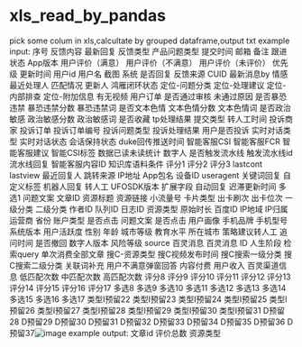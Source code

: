 # xls_read_by_pandas
pick some colum in xls,calcultate by grouped dataframe,output txt
example input:
序号	反馈内容	最新回复	反馈类型	产品问题类型	提交时间	邮箱	备注	跟进状态	App版本	用户评价（满意）	用户评价（不满意）	用户评价（未评价）	优先级	更新时间	用户id	用户名	截图	系统	是否回复	反馈来源	CUID	最新消息by	情感	最近处理人	匹配情况	更新人	鸿雁闭环状态	定位-问题分类	定位-处理建议	定位-内部排查	定位-附加信息	有无视频	用户订单	是否通过审核	未通过原因	是否暴恐违禁	暴恐违禁分数	暴恐违禁词	是否文本色情	文本色情分数	文本色情词	是否政治敏感	政治敏感分数	政治敏感词	是否收藏	tp处理结果	提交类型	转人工时间	投诉商家	投诉订单	投诉订单编号	投诉问题类型	投诉处理结果	用户是否投诉	实时对话类型	实时对话状态	会话保持状态	duke回传推送时间	智能客服CSI	智能客服FCR	智能客服建议	智能CSI标签	数据已读未读统计	数字人	是否触发流水线	触发流水线id	流水线回复	智能客服内容ID	知识库语料条件	评分1	评分2	评分3	lastcont	lastview	最近回复人	跳转来源	IP地址	App包名	设备ID	useragent	关键词回复	自定义标签	机器人回复	转人工	UFOSDK版本	扩展字段	自动回复	迟滞更新时间	多选1	问题文案	文章ID	资源标题	资源链接	小流量号	卡片类型	出卡刷次	出卡位次	一级分类	二级分类	作者ID	队列ID	日志ID	资源类型	原始时长	百度ID	IP地域	IP归属运营商	省份	账户类型	是否点击	问题文案	是否点击	用户画像	手机品牌	手机型号	系统版本	用户活跃度	性别	年龄	城市等级	教育水平	所在城市	策略建议转人工	追问时间	是否撤回	数字人版本	风险等级	source	百灵消息	百灵消息 ID	人生阶段	检索query	单次消费全部文章	搜C-资源类型	搜C视频发布时间	搜C搜索一级分类	搜C搜索二级分类	关联词补充	用户不满意弹窗回答	内容付费	用户收入	百灵渠道信息	低匹配次数	中匹配次数	高匹配次数	评分8	评分9	评分10	评分11	评分12	评分13	评分14	评分15	评分16	评分17	多选8	多选9	多选10	多选11	多选12	多选13	多选14	多选15	多选16	多选17	类型Ⅰ预留22	类型Ⅰ预留23	类型Ⅰ预留24	类型Ⅰ预留25	类型Ⅰ预留26	类型Ⅰ预留27	类型Ⅰ预留28	类型Ⅰ预留29	类型Ⅰ预留30	类型Ⅰ预留31	D预留28	D预留29	D预留30	D预留31	D预留32	D预留33	D预留34	D预留35	D预留36	D预留37![image](https://github.com/yuriamao/xls_read_by_pandas/assets/58117390/785cf674-a2ac-4851-870b-e416928c6f21)
example output:
文章id 评价总数 资源类型
